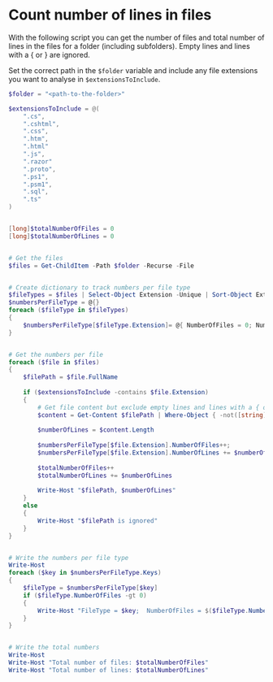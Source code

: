 # Count number of lines in files

With the following script you can get the number of files and total number of lines in the files for a folder (including subfolders). Empty lines and lines with a { or } are ignored.

Set the correct path in the `$folder` variable and include any file extensions you want to analyse in `$extensionsToInclude`.  

```PowerShell
$folder = "<path-to-the-folder>"

$extensionsToInclude = @(
	".cs",
	".cshtml",
	".css",
	".htm",
	".html"
	".js",
    ".razor"
	".proto",
	".ps1",
	".psm1",
	".sql",
	".ts"
)


[long]$totalNumberOfFiles = 0
[long]$totalNumberOfLines = 0


# Get the files
$files = Get-ChildItem -Path $folder -Recurse -File


# Create dictionary to track numbers per file type
$fileTypes = $files | Select-Object Extension -Unique | Sort-Object Extension
$numbersPerFileType = @{}
foreach ($fileType in $fileTypes)
{
	$numbersPerFileType[$fileType.Extension]= @{ NumberOfFiles = 0; NumberOfLines = 0 }
}


# Get the numbers per file
foreach ($file in $files)
{
	$filePath = $file.FullName
		
	if ($extensionsToInclude -contains $file.Extension)
	{
		# Get file content but exclude empty lines and lines with a { or }
		$content = Get-Content $filePath | Where-Object { -not([string]::IsNullOrEmpty($_)) -and -not($_ -like "*{*") -and -not($_ -like "*}*") }
		
		$numberOfLines = $content.Length
		
		$numbersPerFileType[$file.Extension].NumberOfFiles++;
		$numbersPerFileType[$file.Extension].NumberOfLines += $numberOfLines;
		
		$totalNumberOfFiles++
		$totalNumberOfLines += $numberOfLines
		
		Write-Host "$filePath, $numberOfLines"
	}
	else
	{
		Write-Host "$filePath is ignored"
	}
}


# Write the numbers per file type
Write-Host
foreach ($key in $numbersPerFileType.Keys)
{
	$fileType = $numbersPerFileType[$key]
	if ($fileType.NumberOfFiles -gt 0)
	{
		Write-Host "FileType = $key;  NumberOfFiles = $($fileType.NumberOfFiles);  NumberOfLines = $($fileType.NumberOfLines)"
	}
}


# Write the total numbers
Write-Host
Write-Host "Total number of files: $totalNumberOfFiles"
Write-Host "Total number of lines: $totalNumberOfLines"
```